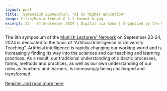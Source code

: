 ```yaml
---
layout: post
title:  Symposium 2024&colon; "AI in higher education"
image: files/hgb-eulenhof-8_2_1_format_m.jpg
excerpt: 23 - 24 September 2024 | Digital via Zoom | Organized by the Chair I of Philosophy and the Munich Lecturers' Network
---
```


The 8th symposium of the [Munich Lecturers' Network](https://www.mdn-online.de) on September 23-24, 2024 is dedicated to the topic of “Artificial Intelligence in University Teaching”. Artificial intelligence is rapidly changing our working world and is increasingly finding its way into the sciences and our teaching and learning practices. As a result, our traditional understanding of didactic processes, forms, methods and practices, as well as our own understanding of our roles as teachers and learners, is increasingly being challenged and transformed.

[Register and read more here](https://www.philosophie.lmu.de/de/symposium-2024/)